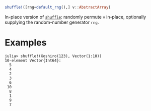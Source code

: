 ```julia
shuffle!([rng=default_rng(),] v::AbstractArray)
```

In-place version of [`shuffle`](@ref): randomly permute `v` in-place, optionally supplying the random-number generator `rng`.

# Examples

```jldoctest
julia> shuffle!(Xoshiro(123), Vector(1:10))
10-element Vector{Int64}:
  5
  4
  2
  3
  6
 10
  8
  1
  9
  7
```
